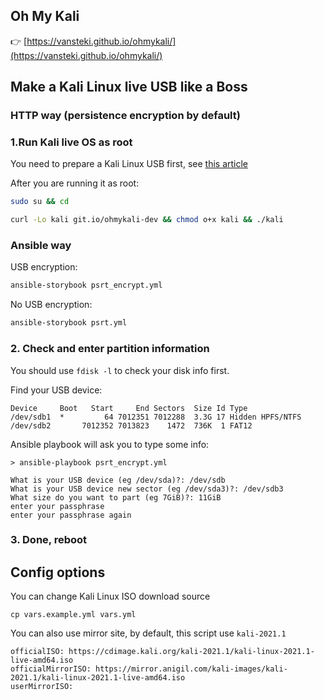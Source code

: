 Oh My Kali
---

👉 [https://vansteki.github.io/ohmykali/](https://vansteki.github.io/ohmykali/)

## Make a Kali Linux live USB like a Boss

### HTTP way (persistence encryption by default)

### 1.Run Kali live OS as root 

You need to prepare a Kali Linux USB first, see [this article](https://www.kali.org/docs/usb/live-usb-install-with-windows/)

After you are running it as root:

```bash
sudo su && cd
```

```bash
curl -Lo kali git.io/ohmykali-dev && chmod o+x kali && ./kali 
```

### Ansible way
USB encryption:
```bash
ansible-storybook psrt_encrypt.yml
```
No USB encryption:
```bash
ansible-storybook psrt.yml
```

### 2. Check and enter partition information

You should use `fdisk -l` to check your disk info first.

Find your USB device:
```
Device     Boot   Start     End Sectors  Size Id Type
/dev/sdb1  *         64 7012351 7012288  3.3G 17 Hidden HPFS/NTFS
/dev/sdb2       7012352 7013823    1472  736K  1 FAT12
```

Ansible playbook will ask you to type some info:

```
> ansible-playbook psrt_encrypt.yml

What is your USB device (eg /dev/sda)?: /dev/sdb
What is your USB device new sector (eg /dev/sda3)?: /dev/sdb3
What size do you want to part (eg 7GiB)?: 11GiB
enter your passphrase
enter your passphrase again
```

### 3. Done, reboot

## Config options

You can change Kali Linux ISO download source

```
cp vars.example.yml vars.yml
```

You can also use mirror site, by default, this script use `kali-2021.1`

```
officialISO: https://cdimage.kali.org/kali-2021.1/kali-linux-2021.1-live-amd64.iso
officialMirrorISO: https://mirror.anigil.com/kali-images/kali-2021.1/kali-linux-2021.1-live-amd64.iso
userMirrorISO:
```
